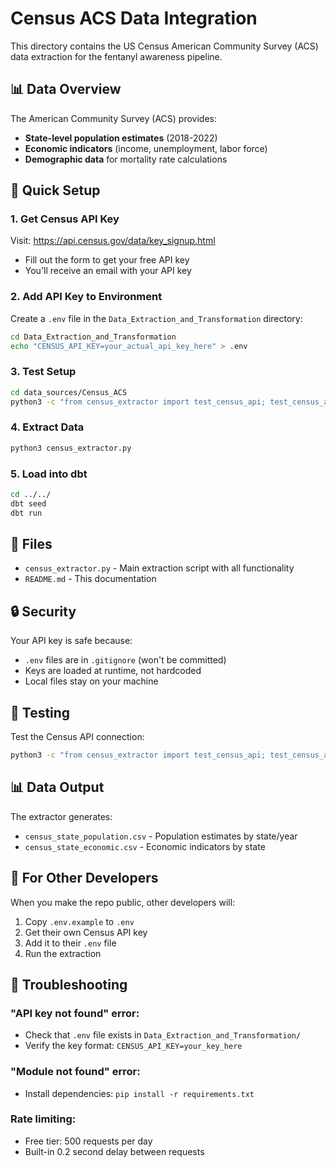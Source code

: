 # Census ACS Data Integration

This directory contains the US Census American Community Survey (ACS) data extraction for the fentanyl awareness pipeline.

## 📊 Data Overview

The American Community Survey (ACS) provides:
- **State-level population estimates** (2018-2022)
- **Economic indicators** (income, unemployment, labor force)
- **Demographic data** for mortality rate calculations

## 🔑 Quick Setup

### 1. Get Census API Key
Visit: https://api.census.gov/data/key_signup.html
- Fill out the form to get your free API key
- You'll receive an email with your API key

### 2. Add API Key to Environment
Create a `.env` file in the `Data_Extraction_and_Transformation` directory:

```bash
cd Data_Extraction_and_Transformation
echo "CENSUS_API_KEY=your_actual_api_key_here" > .env
```

### 3. Test Setup
```bash
cd data_sources/Census_ACS
python3 -c "from census_extractor import test_census_api; test_census_api()"
```

### 4. Extract Data
```bash
python3 census_extractor.py
```

### 5. Load into dbt
```bash
cd ../../
dbt seed
dbt run
```

## 📁 Files

- `census_extractor.py` - Main extraction script with all functionality
- `README.md` - This documentation

## 🔒 Security

Your API key is safe because:
- `.env` files are in `.gitignore` (won't be committed)
- Keys are loaded at runtime, not hardcoded
- Local files stay on your machine

## 🧪 Testing

Test the Census API connection:
```bash
python3 -c "from census_extractor import test_census_api; test_census_api()"
```

## 📊 Data Output

The extractor generates:
- `census_state_population.csv` - Population estimates by state/year
- `census_state_economic.csv` - Economic indicators by state

## 🔄 For Other Developers

When you make the repo public, other developers will:
1. Copy `.env.example` to `.env`
2. Get their own Census API key
3. Add it to their `.env` file
4. Run the extraction

## 📝 Troubleshooting

### "API key not found" error:
- Check that `.env` file exists in `Data_Extraction_and_Transformation/`
- Verify the key format: `CENSUS_API_KEY=your_key_here`

### "Module not found" error:
- Install dependencies: `pip install -r requirements.txt`

### Rate limiting:
- Free tier: 500 requests per day
- Built-in 0.2 second delay between requests